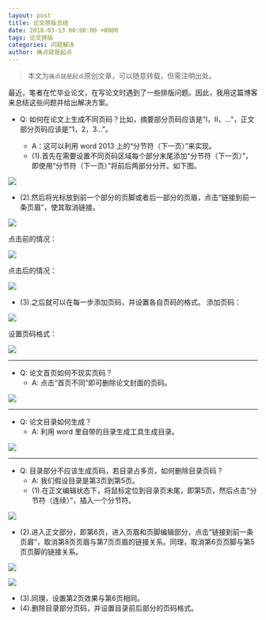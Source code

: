 ```yaml
---
layout: post
title: 论文排版总结
date: 2018-03-13 00:00:00 +0800
tags: 论文排版
categories: 问题解决
author: 痛点就是起点
---
```


> 本文为`痛点就是起点`原创文章，可以随意转载，但需注明出处。

最近，笔者在忙毕业论文，在写论文时遇到了一些排版问题。因此，我用这篇博客来总结这些问题并给出解决方案。

* Q: 如何在论文上生成不同页码？比如，摘要部分页码应该是“I，II，...”，正文部分页码应该是“1，2，3...”。

  * A：这可以利用 word 2013 上的“分节符（下一页）”来实现。
  * (1).首先在需要设置不同页码区域每个部分末尾添加“分节符（下一页）”，即使用“分节符（下一页）”将前后两部分分开。如下图。

![](/images/2018/vv9sx-pgqopbha7CD1u8mWYu.png)

  * (2).然后将光标放到前一个部分的页脚或者后一部分的页眉，点击“链接到前一条页眉”，使其取消链接。

![](/images/2018/asohhpSKP-sCK22hj13qIUmv.png)

点击前的情况：

![](/images/2018/-zCOkUwC0wbmsorlQNLAFPjO.png)

点击后的情况：

![](/images/2018/CbI78-94O1gawZCVI_DHYUHe.png)

  * (3).之后就可以在每一步添加页码，并设置各自页码的格式。
添加页码：

![](/images/2018/qizTBGqvNk0ecohtM4i1RddW.png)

设置页码格式：

![](/images/2018/1oOv2kFT4a5YWfUIt9brOXSX.png)

___

* Q: 论文首页如何不现实页码？
  * A: 点击“首页不同”即可删除论文封面的页码。

![](/images/2018/yNAdWx01rnWzwuMzskBSP-bg.png)

___

* Q: 论文目录如何生成？
  * A: 利用 word 里自带的目录生成工具生成目录。

![](/images/2018/DJUvr7jmXkMf-KsyhEaftkVz.png)

___

* Q: 目录部分不应该生成页码，若目录占多页，如何删除目录页码？
  * A: 我们假设目录是第3页到第5页。
  * (1).在正文编辑状态下，将鼠标定位到目录页末尾，即第5页，然后点击“分节符（连续）”，插入一个分节符。

![](/images/2018/TPI2pSVwiA_A-pyNiIw2CCvU.png)

  * (2).进入正文部分，即第6页，进入页眉和页脚编辑部分，点击“链接到前一条页眉”，取消第8页页眉与第7页页眉的链接关系。同理，取消第6页页脚与第5页页脚的链接关系。

![](/images/2018/F5JGM0KD5r3JvHD2WybYSJoZ.png)

![](/images/2018/FuKBb1JibSE9DUDMNtjDerb8.png)

  * (3).同理，设置第2页效果与第6页相同。
  * (4).删除目录部分页码，并设置目录前后部分的页码格式。
